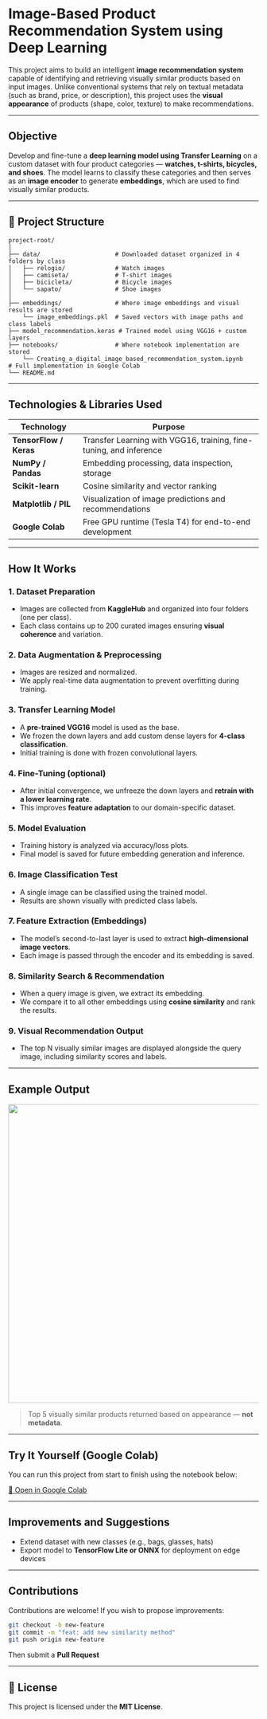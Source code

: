 # Image-Based Product Recommendation System using Deep Learning

This project aims to build an intelligent **image recommendation system** capable of identifying and retrieving visually similar products based on input images. Unlike conventional systems that rely on textual metadata (such as brand, price, or description), this project uses the **visual appearance** of products (shape, color, texture) to make recommendations.

---

## Objective

Develop and fine-tune a **deep learning model using Transfer Learning** on a custom dataset with four product categories — **watches, t-shirts, bicycles, and shoes**. The model learns to classify these categories and then serves as an **image encoder** to generate **embeddings**, which are used to find visually similar products.

---

## 📁 Project Structure

```
project-root/
│
├── data/                     # Downloaded dataset organized in 4 folders by class
│   ├── relogio/              # Watch images
│   ├── camiseta/             # T-shirt images
│   ├── bicicleta/            # Bicycle images
│   └── sapato/               # Shoe images
│
├── embeddings/               # Where image embeddings and visual results are stored
    └── image_embeddings.pkl  # Saved vectors with image paths and class labels
├── model_recommendation.keras # Trained model using VGG16 + custom layers
├── notebooks/                # Where notebook implementation are stored
    └── Creating_a_digital_image_based_recommendation_system.ipynb            # Full implementation in Google Colab
└── README.md
```

---

## Technologies & Libraries Used

| Technology             | Purpose                                                  |
|------------------------|----------------------------------------------------------|
| **TensorFlow / Keras** | Transfer Learning with VGG16, training, fine-tuning, and inference |
| **NumPy / Pandas**     | Embedding processing, data inspection, storage           |
| **Scikit-learn**       | Cosine similarity and vector ranking                     |
| **Matplotlib / PIL**   | Visualization of image predictions and recommendations  |
| **Google Colab**       | Free GPU runtime (Tesla T4) for end-to-end development   |

---

## How It Works

### 1. Dataset Preparation  
- Images are collected from **KaggleHub** and organized into four folders (one per class).  
- Each class contains up to 200 curated images ensuring **visual coherence** and variation.

### 2. Data Augmentation & Preprocessing  
- Images are resized and normalized.  
- We apply real-time data augmentation to prevent overfitting during training.

### 3. Transfer Learning Model  
- A **pre-trained VGG16** model is used as the base.  
- We frozen the down layers and add custom dense layers for **4-class classification**.   
- Initial training is done with frozen convolutional layers.

### 4. Fine-Tuning (optional)
- After initial convergence, we unfreeze the down layers and **retrain with a lower learning rate**.  
- This improves **feature adaptation** to our domain-specific dataset.

### 5. Model Evaluation  
- Training history is analyzed via accuracy/loss plots.  
- Final model is saved for future embedding generation and inference.

### 6. Image Classification Test  
- A single image can be classified using the trained model.  
- Results are shown visually with predicted class labels.

### 7. Feature Extraction (Embeddings)  
- The model’s second-to-last layer is used to extract **high-dimensional image vectors**.  
- Each image is passed through the encoder and its embedding is saved.

### 8. Similarity Search & Recommendation  
- When a query image is given, we extract its embedding.  
- We compare it to all other embeddings using **cosine similarity** and rank the results.

### 9. Visual Recommendation Output  
- The top N visually similar images are displayed alongside the query image, including similarity scores and labels.

---

## Example Output

<p align="center">
  <img src="https://github.com/user-attachments/assets/3d75205c-de3c-4e31-b68f-dda4e412b1ad" width="600" />
</p>

> Top 5 visually similar products returned based on appearance — **not metadata**.

---

## Try It Yourself (Google Colab)

You can run this project from start to finish using the notebook below:

[🔗 Open in Google Colab](https://colab.research.google.com/drive/1RRbDRjbgGB4W9YbsRGKgmWB80ErnwBhS#scrollTo=9wdBcj47fN9V)

---

## Improvements and Suggestions

- Extend dataset with new classes (e.g., bags, glasses, hats)
- Export model to **TensorFlow Lite or ONNX** for deployment on edge devices

---

## Contributions

Contributions are welcome! If you wish to propose improvements:

```bash
git checkout -b new-feature
git commit -m "feat: add new similarity method"
git push origin new-feature
```

Then submit a **Pull Request**

---

## 📜 License

This project is licensed under the **MIT License**.

